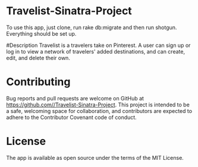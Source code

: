# Travelist-Sinatra-Project

To use this app, just clone, run rake db:migrate and then run shotgun. Everything should be set up.

#Description
Travelist is a travelers take on Pinterest.  A user can sign up or log in to view a network of travelers' added destinations, and can create, edit, and delete their own.

# Contributing
Bug reports and pull requests are welcome on GitHub at https://github.com//Travelist-Sinatra-Project. This project is intended to be a safe, welcoming space for collaboration, and contributors are expected to adhere to the Contributor Covenant code of conduct.

# License
The app is available as open source under the terms of the MIT License.

